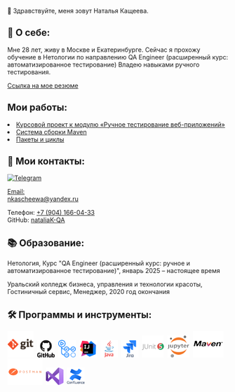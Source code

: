 👋 Здравствуйте, меня зовут Наталья Кащеева. 
 
 <p><strong><h2>📍 О себе:</h2></strong></p>
<p> Мне 28 лет, живу в Москве и Екатеринбурге. Сейчас я прохожу обучение в Нетологии по направлению QA Engineer (расширенный курс: автоматизированное тестирование) Владею навыками ручного тестирования.</p>


[Ссылка на мое резюме](https://hh.ru/resume/1235a954ff0793cfc10039ed1f415435565841)

<p><strong><h2>Мои работы:</h2></strong></p>
<li><a href="https://github.com/nataliaK-QA/Course-project">Курсовой проект к модулю «Ручное тестирование веб-приложений»</a></li>
 <li><a href="https://github.com/nataliaK-QA/Maven">Система сборки Maven</a></li>
 <li><a href="https://github.com/nataliaK-QA/Packages-and-cycles/tree/main">Пакеты и циклы</a></li>


<!---
nataliaK-QA/nataliaK-QA is a ✨ special ✨ repository because its `README.md` (this file) appears on your GitHub profile.
You can click the Preview link to take a look at your changes.
--->
<p><strong><h2>🔗 Мои контакты:</h2></strong></p>

<div class="contact-item">
<div id="badges">
  <a href="https://t.me/Natalia_Kashcheeva">
    <img src="https://img.shields.io/badge/Telegram-blue?style=for-the-badge&logo=Telegram&logoColor=blue" alt="Telegram"/>
</div>
    
<span class="contact-label">Email:</span>     
<a href="mailto:nkascheewa@yandex.ru">nkascheewa@yandex.ru</a>
</div>
<div class="contact-item">
<span class="contact-label">Телефон:</span>
<a href="tel:+79041660433">+7 (904) 166-04-33</a>
</div>
<div class="contact-item">
<span class="contact-label">GitHub:</span>
<a href="https://github.com/nataliaK-QA">nataliaK-QA</a>
</div>




<p><strong><h2>📚 Образование:</h2></strong></p>
<p>Нетология, Курс "QA Engineer (расширенный курс: ручное и автоматизированное тестирование)", январь 2025 – настоящее время</p>
<p>Уральский колледж бизнеса, управления и технологии красоты, Гостиничный сервис, Менеджер, 2020 год окончания</p>

<p><strong><h2>🛠️ Программы и инструменты:</h2></strong></p>
<div>
  <img src="https://github.com/devicons/devicon/blob/master/icons/git/git-original-wordmark.svg" title="Git" alt="Git" width="60" height="60"/>&nbsp;
  <img src="https://github.com/devicons/devicon/blob/master/icons/github/github-original-wordmark.svg" title="GitHub" alt="GitHub" width="40" height="40"/>&nbsp;
  <img src="https://github.com/devicons/devicon/blob/master/icons/githubactions/githubactions-original.svg" title="GitHub Actions" alt="GitHub Actions" width="40" height="40"/>&nbsp;
  <img src="https://github.com/devicons/devicon/blob/master/icons/intellij/intellij-original.svg" title="intellij" alt="intellij" width="40" height="40"/>&nbsp;
  <img src="https://github.com/devicons/devicon/blob/master/icons/java/java-original-wordmark.svg" title="java" alt="java" width="40" height="40"/>&nbsp;
  <img src="https://github.com/devicons/devicon/blob/master/icons/jira/jira-original-wordmark.svg" title="jira" alt="jira" width="40" height="40"/>&nbsp;
  <img src="https://github.com/devicons/devicon/blob/master/icons/junit/junit-original-wordmark.svg" title="junit" alt="junit" width="50" height="50"/>&nbsp;
  <img src="https://github.com/devicons/devicon/blob/master/icons/jupyter/jupyter-original-wordmark.svg" title="jupyter" alt="jupyter" width="50" height="50"/>&nbsp;
  <img src="https://github.com/devicons/devicon/blob/master/icons/maven/maven-original-wordmark.svg" title="maven" alt="maven" width="70" height="60"/>&nbsp;
  <img src="https://github.com/devicons/devicon/blob/master/icons/postman/postman-original-wordmark.svg" title="postman" alt="postman" width="80" height="60"/>&nbsp;
  <img src="https://github.com/devicons/devicon/blob/master/icons/visualstudio/visualstudio-original.svg" title="visualstudio" alt="visualstudio" width="40" height="40"/>&nbsp;
  <img src="https://github.com/devicons/devicon/blob/master/icons/confluence/confluence-original-wordmark.svg" title="confluence" alt="confluence" width="40" height="40"/>&nbsp;
